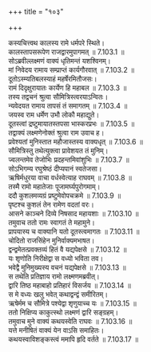 +++
title = "१०३"

+++


  
कस्यचित्त्वथ कालस्य रामे धर्मपरे स्थिते।  
कालस्तापसरूपेण राजद्वारमुपागमत् ॥ 7.103.1 ॥   
सोऽब्रवील्लक्ष्मणं वाक्यं धृतिमन्तं यशश्विनम्।  
मां निवेदय रामाय सम्प्राप्तं कार्यगौरवात् ॥ 7.103.2 ॥   
दूतोऽस्म्यतिबलस्याहं महर्षेरमितौजसः।  
रामं दिदृक्षुरायातः कार्येण हि महाबल ॥ 7.103.3 ॥   
तस्य तद्वचनं श्रुत्वा सौमित्रिस्त्वरयाऽन्वितः।  
न्यवेदयत रामाय तापसं तं समागतम् ॥ 7.103.4 ॥   
जयस्व राम धर्मेण उभौ लोकौ महाद्युते।  
दूतस्त्वां द्रष्टुमायातस्तपसा भास्करप्रभः ॥ 7.103.5 ॥   
तद्वाक्यं लक्ष्मणेनोक्तं श्रुत्वा राम उवाच ह।  
प्रवेश्यतां मुनिस्तात महौजास्तस्य वाक्यधृत् ॥ 7.103.6 ॥   
सौमित्रिस्तु तथेत्युक्त्वा प्रावेशयत तं मुनिम्।  
ज्वलन्तमेव तेजोभिः प्रदहन्तमिवांशुभिः ॥ 7.103.7 ॥   
सोऽभिगम्य रघुश्रेष्ठं दीप्यपानं स्वतेजसा।  
ऋषिर्मधुरया वाचा वर्धस्वेत्याह राघवम् ॥ 7.103.8 ॥   
तस्मै रामो महातेजाः पूजामर्घ्यपुरोगमाम्।  
ददौ कुशलमव्यग्रं प्रष्टुमेवोपचक्रमे ॥ 7.103.9 ॥   
पृष्टश्च कुशलं तेन रामेण वदतां वरः।  
आसने काञ्चने दिव्ये निषसाद महायशाः ॥ 7.103.10 ॥   
तमुवाच ततो रामः स्वागतं ते महामुने।  
प्रापयास्य च वाक्यानि यतो दूतस्त्वमागतः ॥ 7.103.11 ॥   
चोदितो राजसिंहेन मुनिर्वाक्यमभाषत।  
द्वन्द्वमेतत्प्रवक्तव्यं हितं वै यद्यपेक्षसे ॥ 7.103.12 ॥   
यः शृणोति निरीक्षेद्वा स वध्यो भविता तव।  
भवेद्वै मुनिमुख्यस्य वचनं यद्यपेक्षसे ॥ 7.103.13 ॥   
स तथेति प्रतिज्ञाय रामो लक्ष्मणमब्रवीत्।  
द्वारि तिष्ठ महाबाहो प्रतिहारं विसर्जय ॥ 7.103.14 ॥   
स मे वध्यः खलु भवेत् कथाद्वन्द्वं समीरितम्।  
ऋषेर्मम च सौमित्रे पश्येद्वा शृणुयाच्च यः ॥ 7.103.15 ॥   
ततो निक्षिप्य काकुत्स्थो लक्ष्मणं द्वारि सङ्ग्रहम्।  
तमुवाच मुने वाक्यं कथयस्वेति राघवः ॥ 7.103.16 ॥   
यत्ते मनीषितं वाक्यं येन वाऽसि समाहितः।  
कथयस्वाविशङ्कस्त्वं ममापि हृदि वर्तते ॥ 7.103.17 ॥   
